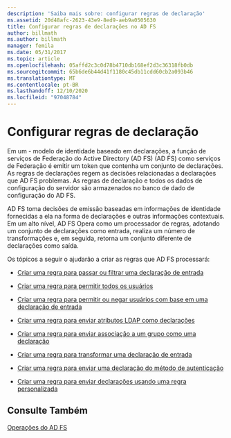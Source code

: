 ```yaml
---
description: 'Saiba mais sobre: configurar regras de declaração'
ms.assetid: 20d48afc-2623-43e9-8ed9-aeb9a0505630
title: Configurar regras de declarações no AD FS
author: billmath
ms.author: billmath
manager: femila
ms.date: 05/31/2017
ms.topic: article
ms.openlocfilehash: 05affd2c3c0d78b4710db168ef2d3c36318fb0db
ms.sourcegitcommit: 65b6de6b44d41f1180c45db11cdd60cb2a093b46
ms.translationtype: MT
ms.contentlocale: pt-BR
ms.lasthandoff: 12/10/2020
ms.locfileid: "97048784"
---
```

# <a name="configure-claim-rules"></a>Configurar regras de declaração

Em um \- modelo de identidade baseado em declarações, a função de serviços de Federação do Active Directory (AD FS) (AD FS) como serviços de Federação é emitir um token que contenha um conjunto de declarações. As regras de declarações regem as decisões relacionadas a declarações que AD FS problemas. As regras de declaração e todos os dados de configuração do servidor são armazenados no banco de dado de configuração do AD FS.

AD FS toma decisões de emissão baseadas em informações de identidade fornecidas a ela na forma de declarações e outras informações contextuais. Em um alto nível, AD FS Opera como um processador de regras, adotando um conjunto de declarações como entrada, realiza um número de transformações e, em seguida, retorna um conjunto diferente de declarações como saída.

Os tópicos a seguir o ajudarão a criar as regras que AD FS processará:

-   [Criar uma regra para passar ou filtrar uma declaração de entrada](../../ad-fs/operations/Create-a-Rule-to-Pass-Through-or-Filter-an-Incoming-Claim.md)

-   [Criar uma regra para permitir todos os usuários](../../ad-fs/operations/Create-a-Rule-to-Permit-All-Users.md)

-   [Criar uma regra para permitir ou negar usuários com base em uma declaração de entrada](../../ad-fs/operations/Create-a-Rule-to-Permit-or-Deny-Users-Based-on-an-Incoming-Claim.md)

-   [Criar uma regra para enviar atributos LDAP como declarações](../../ad-fs/operations/Create-a-Rule-to-Send-LDAP-Attributes-as-Claims.md)

-   [Criar uma regra para enviar associação a um grupo como uma declaração](../../ad-fs/operations/Create-a-Rule-to-Send-Group-Membership-as-a-Claim.md)

-   [Criar uma regra para transformar uma declaração de entrada](../../ad-fs/operations/Create-a-Rule-to-Transform-an-Incoming-Claim.md)

-   [Criar uma regra para enviar uma declaração do método de autenticação](../../ad-fs/operations/Create-a-Rule-to-Send-an-Authentication-Method-Claim.md)

-   [Criar uma regra para enviar declarações usando uma regra personalizada](../../ad-fs/operations/Create-a-Rule-to-Send-Claims-Using-a-Custom-rule.md)

## <a name="see-also"></a>Consulte Também
[Operações do AD FS](../ad-fs-operations.md)
